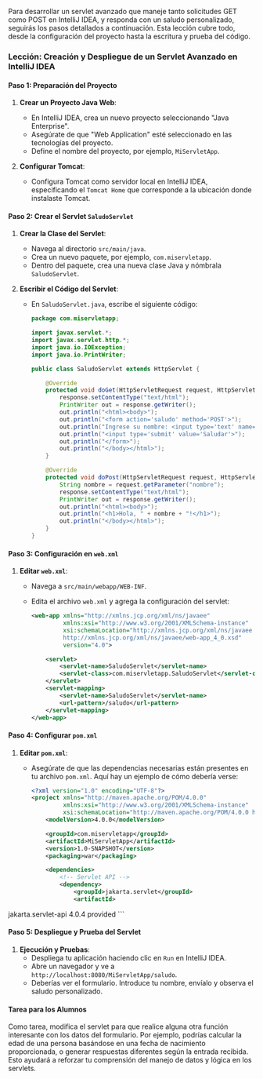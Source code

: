 Para desarrollar un servlet avanzado que maneje tanto solicitudes GET como POST en IntelliJ IDEA, y responda con un saludo personalizado, seguirás los pasos detallados a continuación. Esta lección cubre todo, desde la configuración del proyecto hasta la escritura y prueba del código.

### Lección: Creación y Despliegue de un Servlet Avanzado en IntelliJ IDEA

#### Paso 1: Preparación del Proyecto

1. **Crear un Proyecto Java Web**:
   - En IntelliJ IDEA, crea un nuevo proyecto seleccionando "Java Enterprise".
   - Asegúrate de que "Web Application" esté seleccionado en las tecnologías del proyecto.
   - Define el nombre del proyecto, por ejemplo, `MiServletApp`.

2. **Configurar Tomcat**:
   - Configura Tomcat como servidor local en IntelliJ IDEA, especificando el `Tomcat Home` que corresponde a la ubicación donde instalaste Tomcat.

#### Paso 2: Crear el Servlet `SaludoServlet`

1. **Crear la Clase del Servlet**:
   - Navega al directorio `src/main/java`.
   - Crea un nuevo paquete, por ejemplo, `com.miservletapp`.
   - Dentro del paquete, crea una nueva clase Java y nómbrala `SaludoServlet`.

2. **Escribir el Código del Servlet**:
   - En `SaludoServlet.java`, escribe el siguiente código:

     ```java
     package com.miservletapp;

     import javax.servlet.*;
     import javax.servlet.http.*;
     import java.io.IOException;
     import java.io.PrintWriter;

     public class SaludoServlet extends HttpServlet {

         @Override
         protected void doGet(HttpServletRequest request, HttpServletResponse response) throws ServletException, IOException {
             response.setContentType("text/html");
             PrintWriter out = response.getWriter();
             out.println("<html><body>");
             out.println("<form action='saludo' method='POST'>");
             out.println("Ingrese su nombre: <input type='text' name='nombre'><br>");
             out.println("<input type='submit' value='Saludar'>");
             out.println("</form>");
             out.println("</body></html>");
         }

         @Override
         protected void doPost(HttpServletRequest request, HttpServletResponse response) throws ServletException, IOException {
             String nombre = request.getParameter("nombre");
             response.setContentType("text/html");
             PrintWriter out = response.getWriter();
             out.println("<html><body>");
             out.println("<h1>Hola, " + nombre + "!</h1>");
             out.println("</body></html>");
         }
     }
     ```

#### Paso 3: Configuración en `web.xml`

1. **Editar `web.xml`**:
   - Navega a `src/main/webapp/WEB-INF`.
   - Edita el archivo `web.xml` y agrega la configuración del servlet:

     ```xml
     <web-app xmlns="http://xmlns.jcp.org/xml/ns/javaee"
              xmlns:xsi="http://www.w3.org/2001/XMLSchema-instance"
              xsi:schemaLocation="http://xmlns.jcp.org/xml/ns/javaee
              http://xmlns.jcp.org/xml/ns/javaee/web-app_4_0.xsd"
              version="4.0">

         <servlet>
             <servlet-name>SaludoServlet</servlet-name>
             <servlet-class>com.miservletapp.SaludoServlet</servlet-class>
         </servlet>
         <servlet-mapping>
             <servlet-name>SaludoServlet</servlet-name>
             <url-pattern>/saludo</url-pattern>
         </servlet-mapping>
     </web-app>
     ```

#### Paso 4: Configurar `pom.xml`

1. **Editar `pom.xml`**:
   - Asegúrate de que las dependencias necesarias están presentes en tu archivo `pom.xml`. Aquí hay un ejemplo de cómo debería verse:

     ```xml
     <?xml version="1.0" encoding="UTF-8"?>
     <project xmlns="http://maven.apache.org/POM/4.0.0"
              xmlns:xsi="http://www.w3.org/2001/XMLSchema-instance"
              xsi:schemaLocation="http://maven.apache.org/POM/4.0.0 https://maven.apache.org/xsd/maven-4.0.0.xsd">
         <modelVersion>4.0.0</modelVersion>

         <groupId>com.miservletapp</groupId>
         <artifactId>MiServletApp</artifactId>
         <version>1.0-SNAPSHOT</version>
         <packaging>war</packaging>

         <dependencies>
             <!-- Servlet API -->
             <dependency>
                 <groupId>jakarta.servlet</groupId>
                 <artifactId>

jakarta.servlet-api</artifactId>
                 <version>4.0.4</version>
                 <scope>provided</scope>
             </dependency>
         </dependencies>
     </project>
     ```

#### Paso 5: Despliegue y Prueba del Servlet

1. **Ejecución y Pruebas**:
   - Despliega tu aplicación haciendo clic en `Run` en IntelliJ IDEA.
   - Abre un navegador y ve a `http://localhost:8080/MiServletApp/saludo`.
   - Deberías ver el formulario. Introduce tu nombre, envíalo y observa el saludo personalizado.


#### Tarea para los Alumnos

Como tarea, modifica el servlet para que realice alguna otra función interesante con los datos del formulario. Por ejemplo, podrías calcular la edad de una persona basándose en una fecha de nacimiento proporcionada, o generar respuestas diferentes según la entrada recibida. Esto ayudará a reforzar tu comprensión del manejo de datos y lógica en los servlets.
